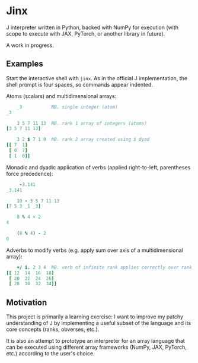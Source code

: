 # Jinx

J interpreter written in Python, backed with NumPy for execution (with scope to execute with JAX, PyTorch, or another library in future).

A work in progress.

## Examples

Start the interactive shell with `jinx`. As in the official J implementation, the shell prompt is four spaces, so commands appear indented.

Atoms (scalars) and multidimensional arrays:
```j
    _3           NB. single integer (atom)
_3

    3 5 7 11 13  NB. rank 1 array of integers (atoms)
[3 5 7 11 13]

    3 2 $ 7 1 0  NB. rank 2 array created using $ dyad
[[ 7  1]
 [ 0  7]
 [ 1  0]]
```

Monadic and dyadic application of verbs (applied right-to-left, parentheses force precedence):
```j
     -3.141
_3.141

    10 - 3 5 7 11 13
[7 5 3 _1 _3]

    8 % 4 - 2
4

    (8 % 4) - 2
0
```

Adverbs to modify verbs (e.g. apply sum over axis of a multidimensional array):
```j
    +/ i. 2 3 4  NB. verb of infinite rank applies correctly over rank 3 array
[[ 12  14  16  18]
 [ 20  22  24  26]
 [ 28  30  32  34]]
```

## Motivation

This project is primarily a learning exercise: I want to improve my patchy understanding of J by implementing a useful subset of the language and its core concepts (ranks, obverses, etc.).

It is also an attempt to prototype an interpreter for an array language that can be executed using different array frameworks (NumPy, JAX, PyTorch, etc.) according to the user's choice.